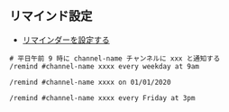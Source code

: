 ## リマインド設定
- [リマインダーを設定する](https://get.slack.help/hc/ja/articles/208423427-%E3%83%AA%E3%83%9E%E3%82%A4%E3%83%B3%E3%83%80%E3%83%BC%E3%82%92%E8%A8%AD%E5%AE%9A%E3%81%99%E3%82%8B)
```
# 平日午前 9 時に channel-name チャンネルに xxx と通知する
/remind #channel-name xxxx every weekday at 9am

/remind #channel-name xxxx on 01/01/2020

/remind #channel-name xxxx every Friday at 3pm
```
